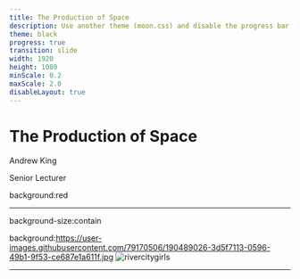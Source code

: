 ```yaml
---
title: The Production of Space
description: Use another theme (moon.css) and disable the progress bar at the bottom 
theme: black
progress: true
transition: slide
width: 1920
height: 1080
minScale: 0.2
maxScale: 2.0
disableLayout: true
---
```


# The Production of Space
Andrew King

Senior Lecturer

background:red

---

background-size:contain

background:https://user-images.githubusercontent.com/79170506/190489026-3d5f7113-0596-49b1-9f53-ce687e1a611f.jpg
![rivercitygirls](https://user-images.githubusercontent.com/79170506/190489026-3d5f7113-0596-49b1-9f53-ce687e1a611f.jpg)

---
